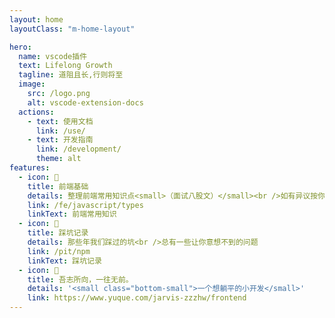 ```yaml
---
layout: home
layoutClass: "m-home-layout"

hero:
  name: vscode插件
  text: Lifelong Growth
  tagline: 道阻且长,行则将至
  image:
    src: /logo.png
    alt: vscode-extension-docs
  actions:
    - text: 使用文档
      link: /use/
    - text: 开发指南
      link: /development/
      theme: alt
features:
  - icon: 📖
    title: 前端基础
    details: 整理前端常用知识点<small>（面试八股文）</small><br />如有异议按你的理解为主，不接受反驳
    link: /fe/javascript/types
    linkText: 前端常用知识
  - icon: 🐞
    title: 踩坑记录
    details: 那些年我们踩过的坑<br />总有一些让你意想不到的问题
    link: /pit/npm
    linkText: 踩坑记录
  - icon: 💯
    title: 吾志所向，一往无前。
    details: '<small class="bottom-small">一个想躺平的小开发</small>'
    link: https://www.yuque.com/jarvis-zzzhw/frontend
---
```


<style>
/*爱的魔力转圈圈*/
.m-home-layout .image-src:hover {
  transform: translate(-50%, -50%) rotate(666turn);
  transition: transform 59s 1s cubic-bezier(0.3, 0, 0.8, 1);
}

.m-home-layout .details small {
  opacity: 0.8;
}

.m-home-layout .item:last-child .details {
  display: flex;
  justify-content: flex-end;
  align-items: end;
}
</style>
